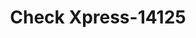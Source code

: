 ---
f_zip-code: 38967
f_state-code: MS
title: Check Xpress-14125
f_phone: 662-283-4355
f_city-only: Winona
f_address: 101 S Applegate Street Winona
f_location-unique-id: '14125'
slug: check-xpress-14125
updated-on: '2024-05-30T13:46:58.046Z'
created-on: '2024-05-30T13:36:59.803Z'
published-on: '2024-05-30T13:54:32.469Z'
f_city-state: cms/city/winona-ms.md
f_company: cms/company/check-xpress.md
f_state: cms/state/mississippi.md
layout: '[payday-loan].html'
tags: payday-loan
---